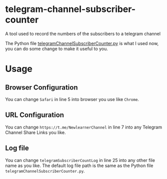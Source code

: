 # telegram-channel-subscriber-counter
A tool used to record the numbers of the subscribers to a telegram channel

The Python file [telegramChannelSubscriberCounter.py](https://github.com/KElee01/telegram-channel-subscriber-counter/blob/main/telegramChannelSubscriberCounter.py) is what I used now, you can do some change to make it useful to you.
# Usage
## Browser Configuration
You can change `Safari` in line 5 into browser you use like `Chrome`.
## URL Configuration
You can change `https://t.me/NewlearnerChannel` in line 7 into any Telegram Channel Share Links you like.
## Log file
You can change `telegramSubscriberCountLog` in line 25 into any other file name as you like.
The default log file path is the same as the Python file `telegramChannelSubscriberCounter.py`.
